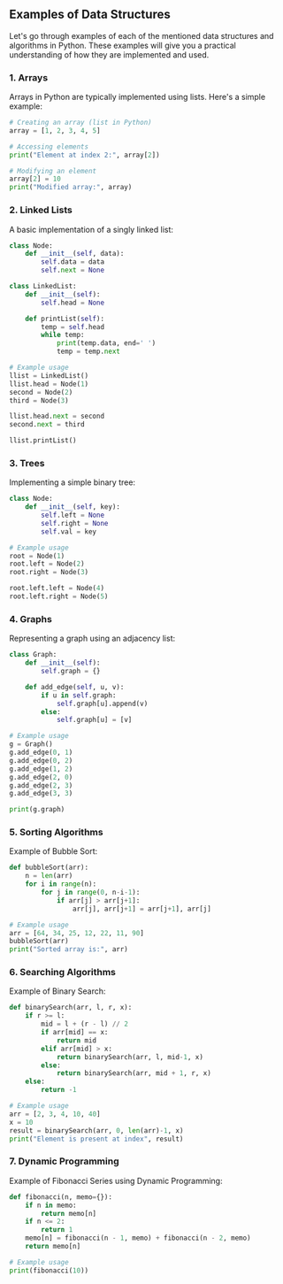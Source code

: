 

## Examples of Data Structures
Let's go through examples of each of the mentioned data structures and algorithms in Python. 
These examples will give you a practical understanding of how they are implemented and used.

### 1. Arrays

Arrays in Python are typically implemented using lists. Here's a simple example:

```python
# Creating an array (list in Python)
array = [1, 2, 3, 4, 5]

# Accessing elements
print("Element at index 2:", array[2])

# Modifying an element
array[2] = 10
print("Modified array:", array)
```

### 2. Linked Lists

A basic implementation of a singly linked list:

```python
class Node:
    def __init__(self, data):
        self.data = data
        self.next = None

class LinkedList:
    def __init__(self):
        self.head = None

    def printList(self):
        temp = self.head
        while temp:
            print(temp.data, end=' ')
            temp = temp.next

# Example usage
llist = LinkedList()
llist.head = Node(1)
second = Node(2)
third = Node(3)

llist.head.next = second
second.next = third

llist.printList()
```

### 3. Trees

Implementing a simple binary tree:

```python
class Node:
    def __init__(self, key):
        self.left = None
        self.right = None
        self.val = key

# Example usage
root = Node(1)
root.left = Node(2)
root.right = Node(3)

root.left.left = Node(4)
root.left.right = Node(5)
```

### 4. Graphs

Representing a graph using an adjacency list:

```python
class Graph:
    def __init__(self):
        self.graph = {}

    def add_edge(self, u, v):
        if u in self.graph:
            self.graph[u].append(v)
        else:
            self.graph[u] = [v]

# Example usage
g = Graph()
g.add_edge(0, 1)
g.add_edge(0, 2)
g.add_edge(1, 2)
g.add_edge(2, 0)
g.add_edge(2, 3)
g.add_edge(3, 3)

print(g.graph)
```

### 5. Sorting Algorithms

Example of Bubble Sort:

```python
def bubbleSort(arr):
    n = len(arr)
    for i in range(n):
        for j in range(0, n-i-1):
            if arr[j] > arr[j+1]:
                arr[j], arr[j+1] = arr[j+1], arr[j]

# Example usage
arr = [64, 34, 25, 12, 22, 11, 90]
bubbleSort(arr)
print("Sorted array is:", arr)
```

### 6. Searching Algorithms

Example of Binary Search:

```python
def binarySearch(arr, l, r, x):
    if r >= l:
        mid = l + (r - l) // 2
        if arr[mid] == x:
            return mid
        elif arr[mid] > x:
            return binarySearch(arr, l, mid-1, x)
        else:
            return binarySearch(arr, mid + 1, r, x)
    else:
        return -1

# Example usage
arr = [2, 3, 4, 10, 40]
x = 10
result = binarySearch(arr, 0, len(arr)-1, x)
print("Element is present at index", result)
```

### 7. Dynamic Programming

Example of Fibonacci Series using Dynamic Programming:

```python
def fibonacci(n, memo={}):
    if n in memo:
        return memo[n]
    if n <= 2:
        return 1
    memo[n] = fibonacci(n - 1, memo) + fibonacci(n - 2, memo)
    return memo[n]

# Example usage
print(fibonacci(10))
```
